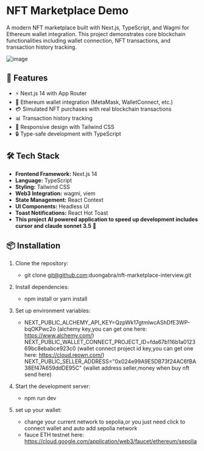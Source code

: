 # NFT Marketplace Demo

A modern NFT marketplace built with Next.js, TypeScript, and Wagmi for Ethereum wallet integration. This project demonstrates core blockchain functionalities including wallet connection, NFT transactions, and transaction history tracking.

![image](https://github.com/user-attachments/assets/b2283223-af4d-4ae8-99b1-1ce97ec58cb5)


## 🚀 Features

- ⚡ Next.js 14 with App Router
- 🔗 Ethereum wallet integration (MetaMask, WalletConnect, etc.)
- 💳 Simulated NFT purchases with real blockchain transactions
- 📊 Transaction history tracking
- 🎨 Responsive design with Tailwind CSS
- 🔒 Type-safe development with TypeScript

## 🛠 Tech Stack

- **Frontend Framework:** Next.js 14
- **Language:** TypeScript
- **Styling:** Tailwind CSS
- **Web3 Integration:** wagmi, viem
- **State Management:** React Context
- **UI Components:** Headless UI
- **Toast Notifications:** React Hot Toast
- **This project AI powered application to speed up development includes cursor and claude sonnet 3.5** 🗿

## 📦 Installation

1. Clone the repository:
   - git clone git@github.com:duongabra/nft-marketplace-interview.git
2. Install dependencies:
   - npm install or yarn install
3. Set up environment variables:
   - NEXT_PUBLIC_ALCHEMY_API_KEY=QzpWk17gtmlwcAShDfE3WP-bqOKPwc2o (alchemy key,you can get one here: https://www.alchemy.com/)
     NEXT_PUBLIC_WALLET_CONNECT_PROJECT_ID=fda67b116b1a012369bc8ebabce923c0 (wallet connect project id key,you can get one here: https://cloud.reown.com/)
     NEXT_PUBLIC_SELLER_ADDRESS="0x024e99A9E5DB73f24AC6fBA38Ef47A659ddDE95C" (wallet address seller,money when buy nft send here)
4. Start the development server:
   - npm run dev
  
5. set up your wallet:
   - change your current network to sepolia,or you just need click to connect wallet and auto add sepolia network
   - fauce ETH testnet here: https://cloud.google.com/application/web3/faucet/ethereum/sepolia 
